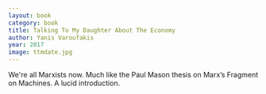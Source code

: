 ```yaml
---
layout: book
category: book
title: Talking To My Daughter About The Economy
author: Yanis Varoufakis
year: 2017
image: ttmdate.jpg
---
```

We're all Marxists now.  Much like the Paul Mason thesis on Marx’s Fragment on Machines.  A lucid introduction.

